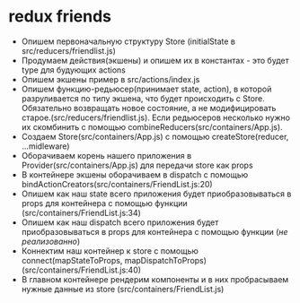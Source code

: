 # redux friends

- Опишем первоначальную структуру Store (initialState в src/reducers/friendlist.js)
- Продумаем действия(экшены) и опишем их в константах - это будет type для будующих actions
- Опишем экшены пример в src/actions/index.js
- Опишем функцию-редьюсер(принимает state, action), в которой разруливается по типу экшена, что будет происходить с Store.
  Обязательно возвращать новое состояние, а не модифицировать старое.(src/reducers/friendlist.js).
  Если редьюсеров несколько нужно их скомбинить с помощью combineReducers(src/containers/App.js).
- Создаем Store(src/containers/App.js) с помощью createStore(reducer, ...midleware)
- Оборачиваем корень нашего приложения в Provider(src/containers/App.js) для передачи store как props
- В контейнере экшены оборачиваем в dispatch с помощью bindActionCreators(src/containers/FriendList.js:20)
- Опишем как наш state всего приложения будет приобразовываться в props для контейнера с помощью функции (src/containers/FriendList.js:34)
- Опишем как наш dispatch всего приложения будет приобразовываться в props для контейнера с помощью функции (*не реализованно*)
- Коннектим наш контейнер к store с помощью connect(mapStateToProps, mapDispatchToProps)(src/containers/FriendList.js:40)
- В главном контейнере рендерим компоненты и в них пробрасываем нужные данные из store (src/containers/FriendList.js)
